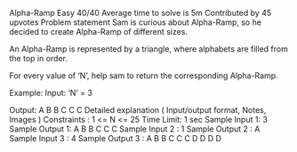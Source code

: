  Alpha-Ramp
Easy
40/40
Average time to solve is 5m
Contributed by
45 upvotes
Problem statement
Sam is curious about Alpha-Ramp, so he decided to create Alpha-Ramp of different sizes.

An Alpha-Ramp is represented by a triangle, where alphabets are filled from the top in order.

For every value of ‘N’, help sam to return the corresponding Alpha-Ramp.

Example:
Input: ‘N’ = 3

Output: 
A
B B
C C C
Detailed explanation ( Input/output format, Notes, Images )
Constraints :
1  <= N <= 25
Time Limit: 1 sec
Sample Input 1:
3
Sample Output 1:
A
B B
C C C
Sample Input 2 :
1
Sample Output 2 :
A
Sample Input 3 :
4
Sample Output 3 :
A
B B
C C C
D D D D
